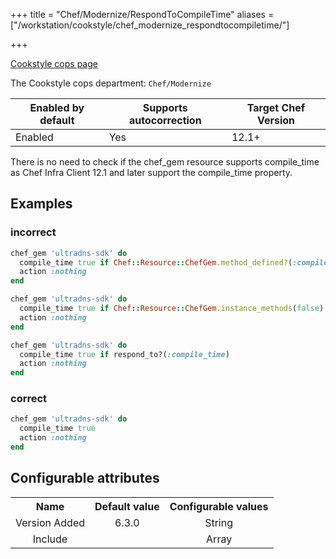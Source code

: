 +++
title = "Chef/Modernize/RespondToCompileTime"
aliases = ["/workstation/cookstyle/chef_modernize_respondtocompiletime/"]

+++

<!-- This content is automatically generated. See https://github.com/chef/chef-web-docs/blob/main/generated/README.md -->

[Cookstyle cops page](/workstation/cookstyle/cops/)

The Cookstyle cops department: `Chef/Modernize`

| Enabled by default | Supports autocorrection | Target Chef Version |
| --- | --- | --- |
| Enabled | Yes | 12.1+ |

There is no need to check if the chef_gem resource supports compile_time as Chef Infra Client 12.1 and later support the compile_time property.

## Examples

### incorrect

```ruby
chef_gem 'ultradns-sdk' do
  compile_time true if Chef::Resource::ChefGem.method_defined?(:compile_time)
  action :nothing
end

chef_gem 'ultradns-sdk' do
  compile_time true if Chef::Resource::ChefGem.instance_methods(false).include?(:compile_time)
  action :nothing
end

chef_gem 'ultradns-sdk' do
  compile_time true if respond_to?(:compile_time)
  action :nothing
end
```

### correct

```ruby
chef_gem 'ultradns-sdk' do
  compile_time true
  action :nothing
end
```

## Configurable attributes

<table>
<tbody><tr>
<th>Name</th>
<th>Default value</th>
<th>Configurable values</th>
</tr>
<tr>
<td style="text-align:center">Version Added</td>
<td style="text-align:center">6.3.0</td>
<td style="text-align:center">String</td>
</tr>
<tr><td style="text-align:center">Include</td>
<td style="text-align:center"><ul>
</ul>
</td>
<td style="text-align:center">Array</td>
</tr></tbody></table>
